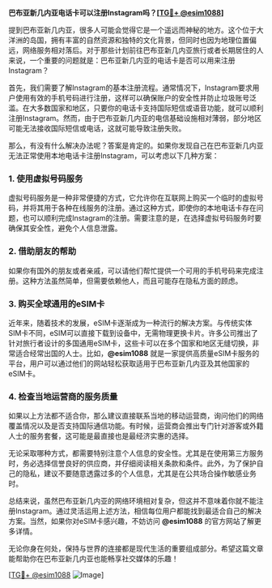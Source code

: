 **巴布亚新几内亚电话卡可以注册Instagram吗？[[TG💪+ @esim1088](https://t.me/s/esim1088)]**

提到巴布亚新几内亚，很多人可能会觉得它是一个遥远而神秘的地方。这个位于大洋洲的岛国，拥有丰富的自然资源和独特的文化背景，但同时也因为地理位置偏远，网络服务相对落后。对于那些计划前往巴布亚新几内亚旅行或者长期居住的人来说，一个重要的问题就是：巴布亚新几内亚的电话卡是否可以用来注册Instagram？

首先，我们需要了解Instagram的基本注册流程。通常情况下，Instagram要求用户使用有效的手机号码进行注册，这样可以确保账户的安全性并防止垃圾账号泛滥。在大多数国家和地区，只要你的电话卡支持国际短信或语音功能，就可以顺利注册Instagram。然而，由于巴布亚新几内亚的电信基础设施相对薄弱，部分地区可能无法接收国际短信或电话，这就可能导致注册失败。

那么，有没有什么解决办法呢？答案是肯定的。如果你发现自己在巴布亚新几内亚无法正常使用本地电话卡注册Instagram，可以考虑以下几种方案：

### 1. 使用虚拟号码服务

虚拟号码服务是一种非常便捷的方式，它允许你在互联网上购买一个临时的虚拟号码，并将其用于各种在线服务的注册。通过这种方式，即使你的本地电话卡存在问题，也可以顺利完成Instagram的注册。需要注意的是，在选择虚拟号码服务时要确保其安全性，避免个人信息泄露。

### 2. 借助朋友的帮助

如果你有国外的朋友或者亲戚，可以请他们帮忙提供一个可用的手机号码来完成注册。这种方法虽然简单，但需要依赖他人，而且可能存在隐私方面的顾虑。

### 3. 购买全球通用的eSIM卡

近年来，随着技术的发展，eSIM卡逐渐成为一种流行的解决方案。与传统实体SIM卡不同，eSIM可以直接下载到设备中，无需物理更换卡片。许多公司推出了针对旅行者设计的多国通用eSIM卡，这些卡可以在多个国家和地区无缝切换，非常适合经常出国的人士。比如，**@esim1088** 就是一家提供高质量eSIM卡服务的平台，用户可以通过他们的网站轻松获取适用于巴布亚新几内亚及其他国家的eSIM卡。

### 4. 检查当地运营商的服务质量

如果以上方法都不适合你，那么建议直接联系当地的移动运营商，询问他们的网络覆盖情况以及是否支持国际通信功能。有时候，运营商会推出专门针对游客或外籍人士的服务套餐，这可能是最直接也是最经济实惠的选择。

无论采取哪种方式，都需要特别注意个人信息的安全性。尤其是在使用第三方服务时，务必选择信誉良好的供应商，并仔细阅读相关条款和条件。此外，为了保护自己的隐私，建议不要随意透露过多的个人信息，尤其是在公共场合操作敏感业务时。

总结来说，虽然巴布亚新几内亚的网络环境相对复杂，但这并不意味着你就不能注册Instagram。通过灵活运用上述方法，相信每位用户都能找到最适合自己的解决方案。当然，如果你对eSIM卡感兴趣，不妨访问 **@esim1088** 的官方网站了解更多详情。

无论你身在何处，保持与世界的连接都是现代生活的重要组成部分。希望这篇文章能帮助你在巴布亚新几内亚也能畅享社交媒体的乐趣！ 

[[TG💪+ @esim1088](https://t.me/s/esim1088) ![Image](https://i.postimg.cc/4NQfJmqS/Snipaste-2025-05-13-00-14-12.png)]